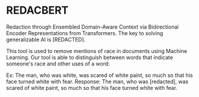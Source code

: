 # REDACBERT
Redaction through Ensembled Domain-Aware Context via Bidirectional Encoder Representations from Transformers.
The key to solving generalizable AI is [REDACTED].

This tool is used to remove mentions of race in documents using Machine Learning. Our tool is able to distinguish between words that indicate someone's race and other uses of a word:


Ex: The man, who was white, was scared of white paint, so much so that his face turned white with fear.
Response: The man, who was [redacted], was scared of white paint, so much so that his face turned white with fear.
